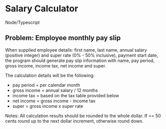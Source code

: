 # Salary Calculator

Node/Typescript

## Problem: Employee monthly pay slip

When supplied employee details: first name, last name, annual salary (positive integer) and super rate (0% - 50% inclusive), payment start date, the program should generate pay slip information with name, pay period, gross income, income tax, net income and super.

The calculation details will be the following:

* pay period = per calendar month  
* gross income = annual salary / 12 months  
* income tax = based on the tax table provided below  
* net income = gross income - income tax  
* super = gross income x super rate

Notes: All calculation results should be rounded to the whole dollar. If >= 50 cents round up to the next dollar increment, otherwise round down.
